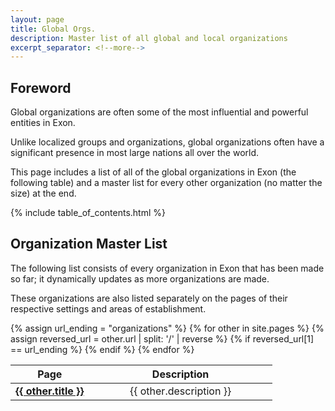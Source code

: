 ```yaml
---
layout: page
title: Global Orgs.
description: Master list of all global and local organizations
excerpt_separator: <!--more-->
---
```


## Foreword

Global organizations are often some of the most influential and powerful entities in Exon.

Unlike localized groups and organizations, global organizations often have a significant presence in most large nations all over the world.

This page includes a list of all of the global organizations in Exon (the following table) and a master list for every other organization (no matter the size) at the end.

<!--more-->

{% include table_of_contents.html %}

## Organization Master List

The following list consists of every organization in Exon that has been made so far; it dynamically updates as more organizations are made.

These organizations are also listed separately on the pages of their respective settings and areas of establishment.

<table style="text-align: center;">
  <colgroup>
    <col width="30%"/>
    <col width="70%"/>
  </colgroup>
  <thead>
    <tr class="header">
      <th>Page</th>
      <th>Description</th>
    </tr>
  </thead>
  <tbody>
    {% assign url_ending = "organizations" %}
    {% for other in site.pages %}
      {% assign reversed_url = other.url | split: '/' | reverse %}
      {% if reversed_url[1] == url_ending %}
        <tr>
          <td class="table-of-contents-page-title">
            <a href="{{ site.baseurl }}{{ other.url }}">
              <strong>{{ other.title }}</strong>
            </a>
          </td>
          <td>{{ other.description }}</td>
        </tr>
      {% endif %}
    {% endfor %}
  </tbody>
</table>
